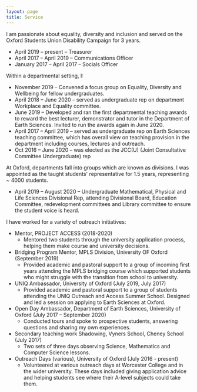 ```yaml
---
layout: page
title: Service
---
```


I am passionate about equality, diversity and inclusion and served on the Oxford Students Union Disability Campaign for 3 years.
+ April 2019 – present – Treasurer 
+	April 2017 – April 2019 – Communications Officer 
+ January 2017 – April 2017 – Socials Officer

Within a departmental setting, I:
+	November 2019 – Convened a focus group on Equality, Diversity and Wellbeing for fellow undergraduates.
+	April 2018 – June 2020 – served as undergraduate rep on department Workplace and Equality committee. 
+	June 2019 – Developed and ran the first departmental teaching awards to reward the best lecturer, demonstrator and tutor in the Department of Earth Sciences. Invited to run the awards again in June 2020.  
+ April 2017 – April 2019 – served as undergraduate rep on Earth Sciences teaching committee, which has overall view on teaching provision in the department including courses, lectures and outreach.
+ Oct 2016 – June 2020 – was elected as the JCC(U) (Joint Consultative Committee Undergraduate) rep

At Oxford, departments fall into groups which are known as divisions. I was appointed as the taught students' representative for 1.5 years, representing ~ 4000 students.
+ April 2019 – August 2020 – Undergraduate Mathematical, Physical and Life Sciences Divisional Rep, attending Divisional Board, Education Committee, redevelopment committees and Library committee to ensure the student voice is heard.  

I have worked for a variety of outreach initiatives:
* Mentor, PROJECT ACCESS (2018-2020)
  * Mentored two students through the university application process, helping them make course and university decisions. 
* Bridging Program Mentor, MPLS Division, University OF Oxford (September 2019)
  * Provided academic and pastoral support to a group of incoming first years attending the MPLS bridging course which supported students who might struggle with the transition from school to university.
* UNIQ Ambassador, University of Oxford (July 2019, July 2017)
  * Provided academic and pastoral support to a group of students attending the UNIQ Outreach and Access Summer School. Designed and led a session on applying to Earth Sciences at Oxford.
* Open Day Ambassador, Department of Earth Sciences, University of Oxford (July 2017 – September 2020)
  * Conducted tours and spoke to prospective students, answering questions and sharing my own experiences.
* Secondary teaching work Shadowing, Vyners School, Cheney School (July 2017)
  * Two sets of three days observing Science, Mathematics and Computer Science lessons.
* Outreach Days (various), University of Oxford (July 2016 - present)
  * Volunteered at various outreach days at Worcester College and in the wider university. These days included giving application advice and helping students see where their A-level subjects could take them.


